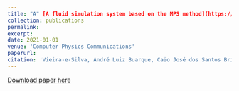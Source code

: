 ```yaml
---
title: "A" [A fluid simulation system based on the MPS method](https://www.sciencedirect.com/science/article/abs/pii/S0010465520302745)
collection: publications
permalink: 
excerpt: 
date: 2021-01-01
venue: 'Computer Physics Communications'
paperurl:
citation: 'Vieira-e-Silva, André Luiz Buarque, Caio José dos Santos Brito, Francisco Paulo Magalhães Simões, and Veronica Teichrieb. "A fluid simulation system based on the MPS method." <i>Computer Physics Communications</i> 258 (2021): 107572.'
---
```


[Download paper here](https://arxiv.org/pdf/2105.01677.pdf)